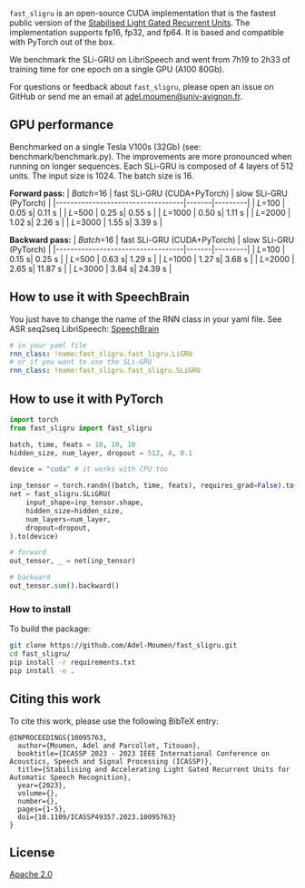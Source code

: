 `fast_sligru` is an open-source CUDA implementation that is the fastest public version of the [Stabilised Light Gated Recurrent Units](https://arxiv.org/abs/2302.10144). The implementation supports fp16, fp32, and fp64. It is based and compatible with PyTorch out of the box.

We benchmark the SLi-GRU on LibriSpeech and went from 7h19 to 2h33 of training time for one epoch on a single GPU (A100 80Gb).

For questions or feedback about `fast_sligru`, please open an issue on GitHub or send me an email at [adel.moumen@univ-avignon.fr](mailto:adel.moumen@univ-avignon.fr).

## GPU performance
Benchmarked on a single Tesla V100s (32Gb) (see: benchmark/benchmark.py). The improvements are more pronounced when 
running on longer sequences. Each SLi-GRU is composed of 4 layers of 512 units. The input size is 1024. The batch size is 16.

**Forward pass:**
| *Batch*=16                 | fast SLi-GRU (CUDA+PyTorch) | slow SLi-GRU (PyTorch) |
|-----------------------------------|-------|---------|
| *L*=100                           | 0.05 s| 0.11 s   |
| *L*=500                           | 0.25 s| 0.55 s   |
| *L*=1000                          | 0.50 s| 1.11 s   |
| *L*=2000                          | 1.02 s| 2.26 s   |
| *L*=3000                          | 1.55 s| 3.39 s   |


**Backward pass:**
| *Batch*=16                 | fast SLi-GRU (CUDA+PyTorch) | slow SLi-GRU (PyTorch) |
|-----------------------------------|-------|---------|
| *L*=100                           | 0.15 s| 0.25 s   |
| *L*=500                           | 0.63 s| 1.29 s   |
| *L*=1000                          | 1.27 s| 3.68 s   |
| *L*=2000                          | 2.65 s| 11.87 s   |
| *L*=3000                          | 3.84 s| 24.39 s   |

## How to use it with SpeechBrain
You just have to change the name of the RNN class in your yaml file.
See ASR seq2seq LibriSpeech: [SpeechBrain](
  https://github.com/speechbrain/speechbrain/blob/develop/recipes/LibriSpeech/ASR/seq2seq/hparams/train_BPE_1000.yaml#L89
)
```yaml
# in your yaml file
rnn_class: !name:fast_sligru.fast_ligru.LiGRU
# or if you want to use the SLi-GRU
rnn_class: !name:fast_sligru.fast_sligru.SLiGRU
```

## How to use it with PyTorch
```python
import torch
from fast_sligru import fast_sligru

batch, time, feats = 10, 10, 10
hidden_size, num_layer, dropout = 512, 4, 0.1

device = "cuda" # it works with CPU too

inp_tensor = torch.randn((batch, time, feats), requires_grad=False).to(device)
net = fast_sligru.SLiGRU( 
    input_shape=inp_tensor.shape,
    hidden_size=hidden_size,
    num_layers=num_layer,
    dropout=dropout,
).to(device)

# forward
out_tensor, _ = net(inp_tensor)

# backward
out_tensor.sum().backward()
```

### How to install 
To build the package:
```bash
git clone https://github.com/Adel-Moumen/fast_sligru.git
cd fast_sligru/
pip install -r requirements.txt
pip install -e .
```

## Citing this work
To cite this work, please use the following BibTeX entry:
```
@INPROCEEDINGS{10095763,
  author={Moumen, Adel and Parcollet, Titouan},
  booktitle={ICASSP 2023 - 2023 IEEE International Conference on Acoustics, Speech and Signal Processing (ICASSP)}, 
  title={Stabilising and Accelerating Light Gated Recurrent Units for Automatic Speech Recognition}, 
  year={2023},
  volume={},
  number={},
  pages={1-5},
  doi={10.1109/ICASSP49357.2023.10095763}
}
```

## License
[Apache 2.0](LICENSE)

